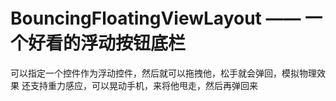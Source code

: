 # BouncingFloatingViewLayout —— 一个好看的浮动按钮底栏
可以指定一个控件作为浮动控件，然后就可以拖拽他，松手就会弹回，模拟物理效果
还支持重力感应，可以晃动手机，来将他甩走，然后再弹回来

